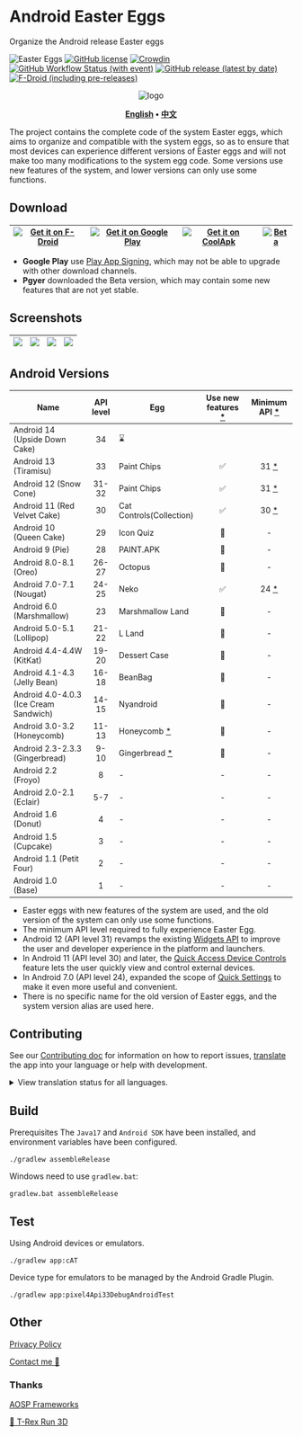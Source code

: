 # Android Easter Eggs

Organize the Android release Easter eggs

![Easter Eggs](https://img.shields.io/badge/Android-Easter%20Eggs-E8DEF8?logo=android&labelColor=6750A4)
[![GitHub license](https://img.shields.io/github/license/hushenghao/AndroidEasterEggs?logo=apache)](https://github.com/hushenghao/AndroidEasterEggs/blob/master/LICENSE)
[![Crowdin](https://badges.crowdin.net/easter-eggs/localized.svg)](https://crowdin.com/project/easter-eggs)
[![GitHub Workflow Status (with event)](https://img.shields.io/github/actions/workflow/status/hushenghao/AndroidEasterEggs/buildRelease.yml?logo=githubactions&logoColor=white)](https://github.com/hushenghao/AndroidEasterEggs/actions/workflows/buildRelease.yml)
[![GitHub release (latest by date)](https://img.shields.io/github/v/release/hushenghao/AndroidEasterEggs?logo=github)](https://github.com/hushenghao/AndroidEasterEggs/releases)
[![F-Droid (including pre-releases)](https://img.shields.io/f-droid/v/com.dede.android_eggs?logo=fdroid)](https://f-droid.org/packages/com.dede.android_eggs)

<div align="center">

![logo](assets/image/ic_launcher_round.png)

**[English](./README.md) • [中文](./README_zh.md)**

</div>

The project contains the complete code of the system Easter eggs, which aims to organize and compatible with the system eggs, so as to ensure that most devices can experience different versions of Easter eggs and will not make too many modifications to the system egg code. Some versions use new features of the system, and lower versions can only use some functions.

## Download

| [![Get it on F-Droid](https://fdroid.gitlab.io/artwork/badge/get-it-on.svg)](https://f-droid.org/packages/com.dede.android_eggs) | [![Get it on Google Play](https://play.google.com/intl/en_us/badges/static/images/badges/en_badge_web_generic.png)](https://play.google.com/store/apps/details?id=com.dede.android_eggs&utm_source=Github&pcampaignid=pcampaignidMKT-Other-global-all-co-prtnr-py-PartBadge-Mar2515-1) | [![Get it on CoolApk](assets/image/badge_coolapk-en.svg)](https://www.coolapk.com/apk/com.dede.android_eggs) | [![Beta](assets/image/badge_pgyer.svg)](https://www.pgyer.com/eggs) |
|----------------------------------------------------------------------------------------------------------------------------------|----------------------------------------------------------------------------------------------------------------------------------------------------------------------------------------------------------------------------------------------------------------------------------------|--------------------------------------------------------------------------------------------------------------|---------------------------------------------------------------------|

* **Google Play** use [Play App Signing](https://support.google.com/googleplay/android-developer/answer/9842756), which may not be able to upgrade with other download channels.
* **Pgyer** downloaded the Beta version, which may contain some new features that are not yet stable.

## Screenshots

| ![](./fastlane/metadata/android/en-US/images/phoneScreenshots/1.png) | ![](./fastlane/metadata/android/en-US/images/phoneScreenshots/2.png) | ![](./fastlane/metadata/android/en-US/images/phoneScreenshots/3.png) | ![](./fastlane/metadata/android/en-US/images/phoneScreenshots/4.png) |
|----------------------------------------------------------------------|----------------------------------------------------------------------|----------------------------------------------------------------------|----------------------------------------------------------------------|

## Android Versions
| Name                                   | API level | Egg                           | Use new features [*](#id_new_features) | Minimum API [*](#id_full_egg_mini_api) |
|----------------------------------------|:---------:|-------------------------------|:--------------------------------------:|:--------------------------------------:|
| Android 14 (Upside Down Cake)          |    34     | ⌛️                            |                                        |                                        |
| Android 13 (Tiramisu)                  |    33     | Paint Chips                   |                   ✅                    |         31 [*](#id_android12)          |
| Android 12 (Snow Cone)                 |   31-32   | Paint Chips                   |                   ✅                    |         31 [*](#id_android12)          |
| Android 11 (Red Velvet Cake)           |    30     | Cat Controls(Collection)      |                   ✅                    |         30 [*](#id_android11)          |
| Android 10 (Queen Cake)                |    29     | Icon Quiz                     |                   🚫                   |                   -                    |
| Android 9 (Pie)                        |    28     | PAINT.APK                     |                   🚫                   |                   -                    |
| Android 8.0-8.1 (Oreo)                 |   26-27   | Octopus                       |                   🚫                   |                   -                    |
| Android 7.0-7.1 (Nougat)               |   24-25   | Neko                          |                   ✅                    |          24 [*](#id_android7)          |
| Android 6.0 (Marshmallow)              |    23     | Marshmallow Land              |                   🚫                   |                   -                    |
| Android 5.0-5.1 (Lollipop)             |   21-22   | L Land                        |                   🚫                   |                   -                    |
| Android 4.4-4.4W (KitKat)              |   19-20   | Dessert Case                  |                   🚫                   |                   -                    |
| Android 4.1-4.3 (Jelly Bean)           |   16-18   | BeanBag                       |                   🚫                   |                   -                    |
| Android 4.0-4.0.3 (Ice Cream Sandwich) |   14-15   | Nyandroid                     |                   🚫                   |                   -                    |
| Android 3.0-3.2 (Honeycomb)            |   11-13   | Honeycomb [*](#id_egg_name)   |                   🚫                   |                   -                    |
| Android 2.3-2.3.3 (Gingerbread)        |   9-10    | Gingerbread [*](#id_egg_name) |                   🚫                   |                   -                    |
| Android 2.2 (Froyo)                    |     8     | -                             |                   -                    |                   -                    |
| Android 2.0-2.1 (Eclair)               |    5-7    | -                             |                   -                    |                   -                    |
| Android 1.6 (Donut)                    |     4     | -                             |                   -                    |                   -                    |
| Android 1.5 (Cupcake)                  |     3     | -                             |                   -                    |                   -                    |
| Android 1.1 (Petit Four)               |     2     | -                             |                   -                    |                   -                    |
| Android 1.0 (Base)                     |     1     | -                             |                   -                    |                   -                    |

* <span id='id_new_features'>Easter eggs with new features of the system are used, and the old version of the system can only use some functions.</span>
* <span id='id_full_egg_mini_api'>The minimum API level required to fully experience Easter Egg.</span>
* <span id='id_android12'>Android 12 (API level 31) revamps the existing [Widgets API](https://developer.android.com/about/versions/12/features/widgets) to improve the user and developer experience in the platform and launchers.</span>
* <span id='id_android11'>In Android 11 (API level 30) and later, the [Quick Access Device Controls](https://developer.android.com/develop/ui/views/device-control) feature lets the user quickly view and control external devices.</span>
* <span id='id_android7'>In Android 7.0 (API level 24), expanded the scope of [Quick Settings](https://developer.android.com/about/versions/nougat/android-7.0#tile_api) to make it even more useful and convenient.</span>
* <span id='id_egg_name'>There is no specific name for the old version of Easter eggs, and the system version alias are used here.</span>

## Contributing

See our [Contributing doc](.github/CONTRIBUTING.md) for information on how to report issues, [translate](https://crowdin.com/project/easter-eggs) the app into your language or help with development.

<details>
<summary>View translation status for all languages.</summary>

[![](script/crowdin/crowdin_project_progress.svg)](https://crowdin.com/project/easter-eggs)

</details>

## Build

Prerequisites The `Java17` and `Android SDK` have been installed, and environment variables have been configured.

```shell
./gradlew assembleRelease
```

Windows need to use `gradlew.bat`:

```shell
gradlew.bat assembleRelease
```

## Test

Using Android devices or emulators.
```shell
./gradlew app:cAT
```

Device type for emulators to be managed by the Android Gradle Plugin.

```shell
./gradlew app:pixel4Api33DebugAndroidTest
```

## Other

[Privacy Policy](https://github.com/hushenghao/AndroidEasterEggs/wiki/Privacy-policy)

[Contact me 📧](mailto:dede.hu@qq.com)

### Thanks

[AOSP Frameworks](https://github.com/aosp-mirror/platform_frameworks_base)

[🦖 T-Rex Run 3D](https://github.com/Priler/dino3d)
